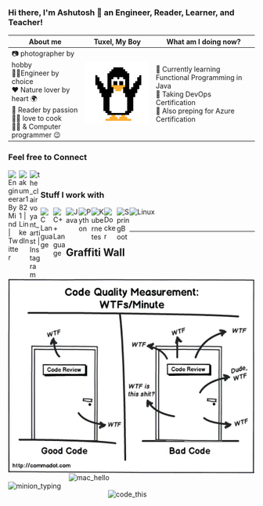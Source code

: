 ### Hi there, I'm Ashutosh  👋  an Engineer, Reader, Learner, and Teacher!


| About me | Tuxel, My Boy | What am I doing now?|
|---------------------------------------------------|------|------------|
| 📷 photographer by hobby <br> 👨‍🔬Engineer by choice<br> ❤️ Nature lover by heart 🌍 <br>  📖 Reader by passion <br> 🍱🥞 love to cook <br> 👨‍💻 & Computer programmer 😉 |![Tuxel](https://raw.githubusercontent.com/ashutosh-18k92/ashutosh-18k92/master/tuxel.gif)| 🌱 Currently learning Functional Programming in Java <br> 👯 Taking DevOps Certification  <br> 🧐 Also preping for Azure Certification |


### Feel free to Connect

[<img align="left" alt="EngineerByMind | Twitter" width="22px" src="https://cdn.jsdelivr.net/npm/simple-icons@v3/icons/twitter.svg" />][twitter]
[<img align="left" alt="akumar1821 | LinkedIn" width="22px" src="https://cdn.jsdelivr.net/npm/simple-icons@v3/icons/linkedin.svg" />][linkedin]
[<img align="left" alt="the_clairvoyant_artist | Instagram" width="22px" src="https://cdn.jsdelivr.net/npm/simple-icons@v3/icons/instagram.svg" />][instagram]

<br />


### Stuff I work with 

<img align="left" alt="C Language" width="26px" src="https://raw.githubusercontent.com/jmnote/z-icons/master/svg/cpp.svg" />

<img align="left" alt="C++ Language" width="26px" src="https://raw.githubusercontent.com/jmnote/z-icons/master/svg/csharp.svg" />

<img align="left" alt="Java" width="26px" src="https://raw.githubusercontent.com/jmnote/z-icons/master/svg/java.svg" />

<img align="left" alt="Python" width="26px" src="https://raw.githubusercontent.com/jmnote/z-icons/master/svg/python.svg" />

<img align="left" alt="Kubernetes" width="26px" src="https://img.icons8.com/color/50/000000/kubernetes.png" />

<img align="left" alt="Docker" width="26px" src="https://img.icons8.com/color/50/000000/docker.png" />

<img align="left" alt="SpringBoot" width="26px" src="https://img.icons8.com/color/50/000000/spring-logo.png" />

<img align="left" alt="Linux" width="64px" src="https://img.shields.io/badge/Linux-FCC624?style=for-the-badge&logo=linux&logoColor=black" />

<br />
<br />

---

[twitter]: https://twitter.com/EngineerByMind
[linkedin]: https://linkedin.com/in/akumar1821
[instagram]: https://instagram.com/the_clairvoyant_artist

## Graffiti Wall

<img align="left" alt="wtf" width="512px" src="https://raw.githubusercontent.com/ashutosh-18k92/ashutosh-18k92/master/wtf.webp" />
<img align="right" alt="mac_hello" width="380px" src="https://media.giphy.com/media/l44Qqz6gO6JiVV3pu/giphy.gif" />
<img align="left" alt="minion_typing" width="300px" src="https://media.giphy.com/media/IoP0PvbbSWGAM/giphy.gif" />
<img align="right" alt="code_this" width="300px" src="https://media.giphy.com/media/fwbZnTftCXVocKzfxR/giphy.gif" />


